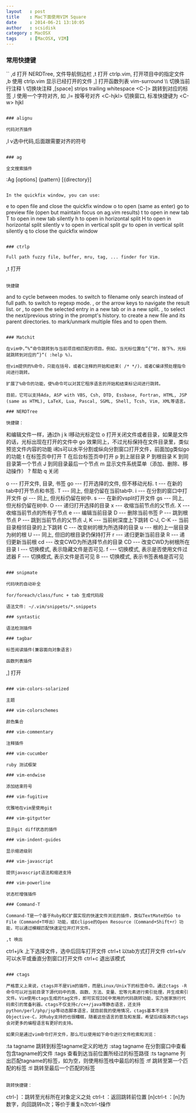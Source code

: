 ```yaml
---
layout   : post
title    : Mac下面使用VIM Square
date     : 2014-06-21 13:10:05
author   : scsidisk
category : MacOSX
tags     : [MacOSX, VIM]
---
```


### 常用快捷键

``
,d 打开 NERDTree, 文件导航侧边栏
,t 打开 ctrlp.vim, 打开项目中的指定文件
,b 使用 ctrlp.vim 显示已经打开的文件
,] 打开函数列表
vim-surround
\\\ 切换当前行注释
\\ 切换块注释
,\[space] strips trailing whitespace
\<C-]> 跳转到对应的标签
,l 使用一个字符对齐, 如 ,l= 按等号对齐
\<C-hjkl> 切换窗口, 标准快捷键为 \<C-w> hjkl
```

### alignu

代码对齐插件

```
,l v选中代码,后面跟需要对齐的符号
```

### ag

全文搜索插件

```
:Ag [options] {pattern} [{directory}]
```

In the quickfix window, you can use:

```
e    to open file and close the quickfix window
o    to open (same as enter)
go   to preview file (open but maintain focus on ag.vim results)
t    to open in new tab
T    to open in new tab silently
h    to open in horizontal split
H    to open in horizontal split silently
v    to open in vertical split
gv   to open in vertical split silently
q    to close the quickfix window
```

### ctrlp

Full path fuzzy file, buffer, mru, tag, ... finder for Vim.

```
,t 打开
```

快捷键

```
<c-f> and <c-b> to cycle between modes.
<c-d> to switch to filename only search instead of full path.
<c-r> to switch to regexp mode.
<c-j>, <c-k> or the arrow keys to navigate the result list.
<c-t> or <c-v>, <c-x> to open the selected entry in a new tab or in a new split.
<c-n>, <c-p> to select the next/previous string in the prompt's history.
<c-y> to create a new file and its parent directories.
<c-z> to mark/unmark multiple files and <c-o> to open them.
```

### Matchit

在vim中，”%“命令跳转到与当前项目相匹配的项目。例如，当光标位置在”{“时，按下%，光标就跳转到对应的”}“( :help %)。

但vim提供的%命令，只能在括号，或者C注释的开始和结束( /* */)，或者C编译预处理指令间进行跳转。

扩展了%命令的功能，使%命令可以对其它程序语言的开始和结束标记间进行跳转。

目前，它可以支持Ada, ASP with VBS, Csh, DTD, Essbase, Fortran, HTML, JSP (same as HTML), LaTeX, Lua, Pascal, SGML, Shell, Tcsh, Vim, XML等语言。

### NERDTree

快捷键：

```
和编辑文件一样，通过h j k l移动光标定位
o 打开关闭文件或者目录，如果是文件的话，光标出现在打开的文件中
go 效果同上，不过光标保持在文件目录里，类似预览文件内容的功能
i和s可以水平分割或纵向分割窗口打开文件，前面加g类似go的功能
t 在标签页中打开
T 在后台标签页中打开
p 到上层目录
P 到根目录
K 到同目录第一个节点
J 到同目录最后一个节点
m 显示文件系统菜单（添加、删除、移动操作）
? 帮助
q 关闭


o --- 打开文件, 目录, 书签
go --- 打开选择的文件, 但不移动光标.
t --- 在新的tab中打开节点和书签.
T --- 同上, 但是仍留在当前tab中.
i --- 在分割的窗口中打开文件
gi --- 同上, 但光标仍留在树中.
s --- 在新的vsplit打开文件
gs --- 同上, 但光标仍留在树中.
O --- 递归打开选择的目录
x --- 收缩当前节点的父节点.
X --- 收缩当前节点的所有子节点
e --- 编辑当前目录
D --- 删除当前书签
P --- 跳到根节点
P --- 跳到当前节点的父节点
J, K --- 当前树深度上下跳转
C-J, C-K -- 当前目录相邻目录的上下跳转
C --- 改变树的根为所选择的目录
u --- 根的上一层目录为树的根
U --- 同上, 但旧的根目录仍保持打开
r --- 递归更新当前目录
R --- 递归更新当前根
cd --- 改变CWD为所选择节点的目录
CD --- 改变CWD为树根所在目录
I --- 切换模式, 表示隐藏文件是否可见.
f --- 切换模式, 表示是否使用文件过滤器
F --- 切换模式, 表示文件是否可见
B --- 切换模式, 表示书签表格是否可见
```

### snipmate

代码块的自动补全

for/foreach/class/func + tab 生成代码段

语法文件: ~/.vim/snippets/*.snippets

### syntastic

语法检测插件

### tagbar

标签阅读插件(兼容面向对象语言)

函数列表插件

```
,] 打开
```

### vim-colors-solarized

主题

### vim-colorschemes

颜色集合

### vim-commentary

注释插件

### vim-cucumber

ruby 测试框架

### vim-endwise

添加结束符号

### vim-fugitive

优雅地在vim里使用git

### vim-gitgutter

显示git diff状态的插件

### vim-indent-guides

显示缩进级别

### vim-javascript

提供javascript语法和缩进支持

### vim-powerline

状态栏增强插件

### Command-T

Command-T是一个基于Ruby和C扩展实现的快速文件浏览的插件，类似TextMate的Go to File（Command+T呼出）功能，或Eclipse的Open Resource（Command+Shift+r）功能，可以通过模糊匹配快速定位并打开文件。

,t 唤出

```
ctrl+j/k 上下选择文件，选中后回车打开文件
ctrl+t 以tab方式打开文件
ctrl+s/v 可以水平或垂直分割窗口打开文件
ctrl+c 退出该模式
```

### ctags

严格意义上来说，ctags并不是Vim的插件，而是Linux/Unix下的标签命令。通过ctags -R命令可以对当前目录下源代码中的类、函数、方法、变量、宏等元素进行索引处理，并生成索引文件。Vim使用ctags生成的tag文件，即可实现IDE中常用的代码跳转功能，实乃居家旅行代码索引的常备利器。ctags不仅支持c/c++/java等静态语言，还支持python/perl/php/jsp等动态脚本语言，就目前我的使用情况，ctags基本不支持Objective-C，对Ruby支持的也很糟糕，随着这些语言的普及和发展，希望后续版本的ctags会对更多的编程语言有更好的支持。

如果只是通过vim命令打开文件，那么可以使用如下命令进行文件检索和浏览：

```
:ta tagname 跳转到标签tagname定义的地方
:stag tagname 在分割窗口中查看包含tagname的文件
:tags 查看到达当前位置所经过的标签路径
:ts tagname 列出匹配tagname的标签，如为空，则使用标签栈中最后的标签
:tf 跳转至第一个匹配的标签
:tl 跳转至最后一个匹配的标签
```

跳转快捷键：

```
ctrl-] ：跳转至光标所在对象定义之处
ctrl-t ：返回跳转前位置
[n]ctrl-t ：[n]为数字，向回跳转n次；等价于重复n次ctrl-t操作
```


